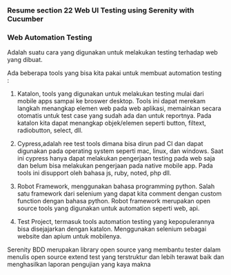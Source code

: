 ### Resume section 22 Web UI Testing using Serenity with Cucumber

### Web Automation Testing
Adalah suatu cara yang digunakan untuk melakukan testing terhadap web yang dibuat.

Ada beberapa tools yang bisa kita pakai untuk membuat automation testing :
1. Katalon, tools yang digunakan untuk melakukan testing mulai dari mobile apps sampai ke broswer desktop. Tools ini dapat merekam langkah menangkap elemen web pada web aplikasi, memainkan secara otomatis untuk test case yang sudah ada dan untuk reportnya. Pada katalon kita dapat menangkap objek/elemen seperti button, filtext, radiobutton, select, dll.

2. Cypress,adalah ree test tools dimana bisa dirun pad CI dan dapat digunakan pada operating system seperti mac, linux, dan windows. Saat ini cypress hanya dapat melakukan pengerjaan testing pada web saja dan belum bisa melakukan pengerjaan pada native mobile app. Pada tools ini disupport oleh bahasa js, ruby, noted, php dll.

3. Robot Framework, menggunakan bahasa programming python. Salah satu framework dari selenium yang dapat kita comment dengan custom function dengan bahasa python. Robot framework merupakan open source tools yang digunakan untuk automation seperti web, api. 

4. Test Project, termasuk tools automation testing yang kepopulerannya bisa disejajarkan dengan katalon. Menggunakan selenium sebagai website dan apium untuk mobilenya.

Serenity BDD merupakan library open source yang membantu tester dalam menulis open source extend test yang terstruktur dan lebih terawat baik dan menghasilkan laporan pengujian yang kaya makna
